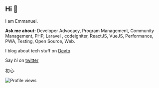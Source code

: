 ## Hi 👋
I am Emmanuel.

**Ask me about:** Developer Advocacy, Program Management, Community Management, PHP, Laravel , codeigniter, ReactJS, VueJS, Performance, PWA, Testing, Open Source, Web.
 


I blog about tech stuff on [Devto](https://dev.to/gr8nexx)

Say *hi* on [twitter](https://twitter.com/gr8nexx)

初心.


![Profile views](https://gpvc.arturio.dev/[emmyabba])